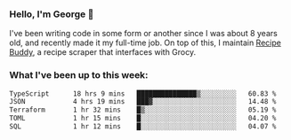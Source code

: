 ### Hello, I'm George 👋

I've been writing code in some form or another since I was about 8 years old, and recently made it my full-time job. On top of this, I maintain [Recipe Buddy](https://github.com/georgegebbett/recipe-buddy), a recipe scraper that interfaces with Grocy.  

<!--
**georgegebbett/georgegebbett** is a ✨ _special_ ✨ repository because its `README.md` (this file) appears on your GitHub profile.

Here are some ideas to get you started:

- 🔭 I’m currently working on ...
- 🌱 I’m currently learning ...
- 👯 I’m looking to collaborate on ...
- 🤔 I’m looking for help with ...
- 💬 Ask me about ...
- 📫 How to reach me: ...
- 😄 Pronouns: ...
- ⚡ Fun fact: ...
-->

### What I've been up to this week:
<!--START_SECTION:waka-->

```txt
TypeScript      18 hrs 9 mins   ███████████████▒░░░░░░░░░   60.83 %
JSON            4 hrs 19 mins   ███▓░░░░░░░░░░░░░░░░░░░░░   14.48 %
Terraform       1 hr 32 mins    █▒░░░░░░░░░░░░░░░░░░░░░░░   05.19 %
TOML            1 hr 15 mins    █░░░░░░░░░░░░░░░░░░░░░░░░   04.20 %
SQL             1 hr 12 mins    █░░░░░░░░░░░░░░░░░░░░░░░░   04.07 %
```

<!--END_SECTION:waka-->
